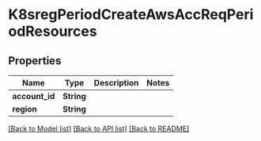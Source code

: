 # K8sregPeriodCreateAwsAccReqPeriodResources

## Properties

Name | Type | Description | Notes
------------ | ------------- | ------------- | -------------
**account_id** | **String** |  | 
**region** | **String** |  | 

[[Back to Model list]](../README.md#documentation-for-models) [[Back to API list]](../README.md#documentation-for-api-endpoints) [[Back to README]](../README.md)


